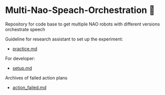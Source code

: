 # Multi-Nao-Speach-Orchestration 🤖️
Repository for code base to get multiple NAO robots with different versions orchestrate speech

Guideline for research assistant to set up the experiment: 
- [practice.md](https://github.com/UvA-CW-Robo-research/Multi-Nao-Speech-Orchestration/blob/main/documentations/RA_guide.md)

For developer: 
- [setup.md](https://github.com/UvA-CW-Robo-research/Multi-Nao-Speech-Orchestration/blob/main/setup.md)

Archives of failed action plans
- [action_failed.md](https://github.com/UvA-CW-Robo-research/Multi-Nao-Speech-Orchestration/blob/main/action_failed.md)
